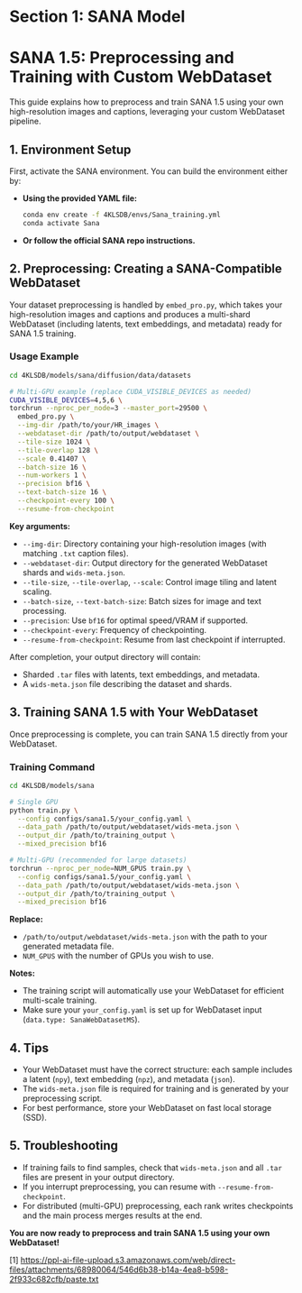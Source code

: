 # Section 1: SANA Model
# SANA 1.5: Preprocessing and Training with Custom WebDataset

This guide explains how to preprocess and train SANA 1.5 using your own high-resolution images and captions, leveraging your custom WebDataset pipeline.

## 1. Environment Setup

First, activate the SANA environment. You can build the environment either by:

- **Using the provided YAML file:**
  ```bash
  conda env create -f 4KLSDB/envs/Sana_training.yml
  conda activate Sana
  ```
- **Or follow the official SANA repo instructions.**

## 2. Preprocessing: Creating a SANA-Compatible WebDataset

Your dataset preprocessing is handled by `embed_pro.py`, which takes your high-resolution images and captions and produces a multi-shard WebDataset (including latents, text embeddings, and metadata) ready for SANA 1.5 training.

### Usage Example

```bash
cd 4KLSDB/models/sana/diffusion/data/datasets

# Multi-GPU example (replace CUDA_VISIBLE_DEVICES as needed)
CUDA_VISIBLE_DEVICES=4,5,6 \
torchrun --nproc_per_node=3 --master_port=29500 \
  embed_pro.py \
  --img-dir /path/to/your/HR_images \
  --webdataset-dir /path/to/output/webdataset \
  --tile-size 1024 \
  --tile-overlap 128 \
  --scale 0.41407 \
  --batch-size 16 \
  --num-workers 1 \
  --precision bf16 \
  --text-batch-size 16 \
  --checkpoint-every 100 \
  --resume-from-checkpoint
```

**Key arguments:**
- `--img-dir`: Directory containing your high-resolution images (with matching `.txt` caption files).
- `--webdataset-dir`: Output directory for the generated WebDataset shards and `wids-meta.json`.
- `--tile-size`, `--tile-overlap`, `--scale`: Control image tiling and latent scaling.
- `--batch-size`, `--text-batch-size`: Batch sizes for image and text processing.
- `--precision`: Use `bf16` for optimal speed/VRAM if supported.
- `--checkpoint-every`: Frequency of checkpointing.
- `--resume-from-checkpoint`: Resume from last checkpoint if interrupted.

After completion, your output directory will contain:
- Sharded `.tar` files with latents, text embeddings, and metadata.
- A `wids-meta.json` file describing the dataset and shards.

## 3. Training SANA 1.5 with Your WebDataset

Once preprocessing is complete, you can train SANA 1.5 directly from your WebDataset.

### Training Command

```bash
cd 4KLSDB/models/sana

# Single GPU
python train.py \
  --config configs/sana1.5/your_config.yaml \
  --data_path /path/to/output/webdataset/wids-meta.json \
  --output_dir /path/to/training_output \
  --mixed_precision bf16

# Multi-GPU (recommended for large datasets)
torchrun --nproc_per_node=NUM_GPUS train.py \
  --config configs/sana1.5/your_config.yaml \
  --data_path /path/to/output/webdataset/wids-meta.json \
  --output_dir /path/to/training_output \
  --mixed_precision bf16
```

**Replace:**
- `/path/to/output/webdataset/wids-meta.json` with the path to your generated metadata file.
- `NUM_GPUS` with the number of GPUs you wish to use.

**Notes:**
- The training script will automatically use your WebDataset for efficient multi-scale training.
- Make sure your `your_config.yaml` is set up for WebDataset input (`data.type: SanaWebDatasetMS`).

## 4. Tips

- Your WebDataset must have the correct structure: each sample includes a latent (`npy`), text embedding (`npz`), and metadata (`json`).
- The `wids-meta.json` file is required for training and is generated by your preprocessing script.
- For best performance, store your WebDataset on fast local storage (SSD).

## 5. Troubleshooting

- If training fails to find samples, check that `wids-meta.json` and all `.tar` files are present in your output directory.
- If you interrupt preprocessing, you can resume with `--resume-from-checkpoint`.
- For distributed (multi-GPU) preprocessing, each rank writes checkpoints and the main process merges results at the end.

**You are now ready to preprocess and train SANA 1.5 using your own WebDataset!**

[1] https://ppl-ai-file-upload.s3.amazonaws.com/web/direct-files/attachments/68980064/546d6b38-b14a-4ea8-b598-2f933c682cfb/paste.txt
